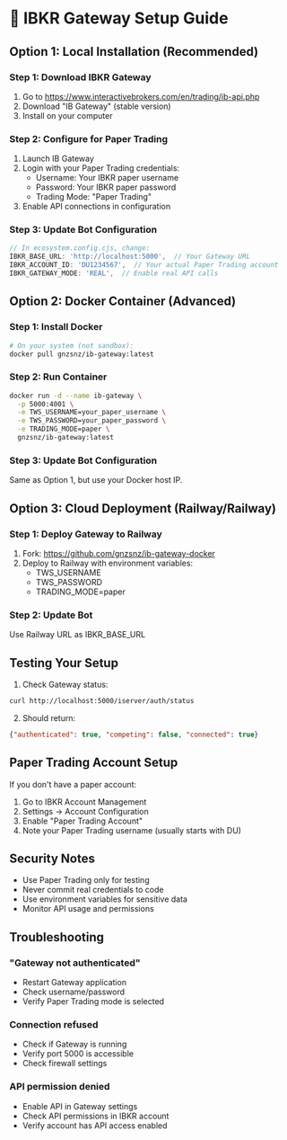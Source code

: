 # 🏦 IBKR Gateway Setup Guide

## Option 1: Local Installation (Recommended)

### Step 1: Download IBKR Gateway
1. Go to https://www.interactivebrokers.com/en/trading/ib-api.php
2. Download "IB Gateway" (stable version)
3. Install on your computer

### Step 2: Configure for Paper Trading
1. Launch IB Gateway
2. Login with your Paper Trading credentials:
   - Username: Your IBKR paper username
   - Password: Your IBKR paper password
   - Trading Mode: "Paper Trading"
3. Enable API connections in configuration

### Step 3: Update Bot Configuration
```javascript
// In ecosystem.config.cjs, change:
IBKR_BASE_URL: 'http://localhost:5000',  // Your Gateway URL
IBKR_ACCOUNT_ID: 'DU1234567',  // Your actual Paper Trading account
IBKR_GATEWAY_MODE: 'REAL',  // Enable real API calls
```

## Option 2: Docker Container (Advanced)

### Step 1: Install Docker
```bash
# On your system (not sandbox):
docker pull gnzsnz/ib-gateway:latest
```

### Step 2: Run Container
```bash
docker run -d --name ib-gateway \
  -p 5000:4001 \
  -e TWS_USERNAME=your_paper_username \
  -e TWS_PASSWORD=your_paper_password \
  -e TRADING_MODE=paper \
  gnzsnz/ib-gateway:latest
```

### Step 3: Update Bot Configuration
Same as Option 1, but use your Docker host IP.

## Option 3: Cloud Deployment (Railway/Railway)

### Step 1: Deploy Gateway to Railway
1. Fork: https://github.com/gnzsnz/ib-gateway-docker
2. Deploy to Railway with environment variables:
   - TWS_USERNAME
   - TWS_PASSWORD
   - TRADING_MODE=paper

### Step 2: Update Bot
Use Railway URL as IBKR_BASE_URL

## Testing Your Setup

1. Check Gateway status:
```bash
curl http://localhost:5000/iserver/auth/status
```

2. Should return:
```json
{"authenticated": true, "competing": false, "connected": true}
```

## Paper Trading Account Setup

If you don't have a paper account:

1. Go to IBKR Account Management
2. Settings → Account Configuration
3. Enable "Paper Trading Account"
4. Note your Paper Trading username (usually starts with DU)

## Security Notes

- Use Paper Trading only for testing
- Never commit real credentials to code
- Use environment variables for sensitive data
- Monitor API usage and permissions

## Troubleshooting

### "Gateway not authenticated"
- Restart Gateway application
- Check username/password
- Verify Paper Trading mode is selected

### Connection refused
- Check if Gateway is running
- Verify port 5000 is accessible
- Check firewall settings

### API permission denied
- Enable API in Gateway settings
- Check API permissions in IBKR account
- Verify account has API access enabled